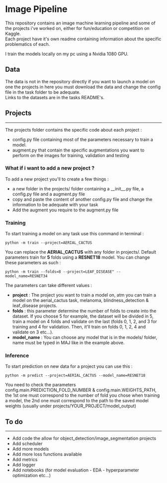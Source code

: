 # **Image Pipeline**

This repository contains an image machine learning pipeline and some of the projects i've worked on, either for fun/education or competition on Kaggle. \
Each project have it's own readme containing information about the specific problematics of each. 

I train the models locally on my pc using a Nvidia 1080 GPU. 
## **Data**

The data is not in the repository directly if you want to launch a model on one the projects in here you must download the data and change the config file in the task folder to be adequate. \
Links to the datasets are in the tasks README's.
## **Projects**
---
The projects folder contains the specific code about each project :
 * config.py file containing  most of the parameters necessary to train a model.
 * augment.py that contain the specific augmentations you want to perform on the images for training, validation and testing

### **What if i want to add a new project ?**
To add a new project you'll to create a few things : 
* a new folder in the projects/ folder containing a \_\_init\_\_.py file, a config.py file and a augment.py file
* copy and paste the content of another config.py file and change the information to be adequate with your task
* Add the augment you require to the augment.py file

### **Training**

To start training a model on any task use this command in terminal :
```
python -m train --project=AERIAL_CACTUS
```
You can replace the **AERIAL_CACTUS** with any folder in projects/.
Default parameters train for **5** folds using a **RESNET18** model.
You can change these parameters as such :
```
python -m train --folds=8 --project=LEAF_DISEASE" --model_name=RESNET34
```

The parameters can take different values :
* **project** : The project you want to train a model on, atm you can train a model on the aerial_cactus task, melanoma, blindness_detection & leaf_disease projects.
* **folds** : this parameter determine the number of folds to create into the dataset. If you choose 5 for example, the dataset will be divided in 5, train a model on 4 folds and validate on the last (folds 0, 1, 2, and 3 for training and 4 for validation. Then, it'll train on folds 0, 1, 2, 4 and validate on 3 etc...).
* **model_name** : You can choose any model that is in the models/ folder, name must be typed in MAJ like in the example above.

### **Inference**
To start prediction on new data for a project you can use this :
```
python -m predict --project=AERIAL_CACTUS --model_name=RESNET18
```

You need to check the parameters config.main.PREDICTION_FOLD_NUMBER & config.main.WEIGHTS_PATH, the 1st one must correspond to the number of fold you chose when training a model, the 2nd one must correspond to the path to the saved model weights (usually under projects/YOUR_PROJECT/model_output)

## **To do** 
---
* Add code the allow for object_detection/image_segmentation projects
* Add scheduler
* Add more models
* Add more loss functions available
* Add metrics
* Add logger
* Add notebooks (for model evaluation - EDA - hyperparameter optimization etc...)
